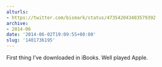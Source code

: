 ```yaml
---
alturls:
- https://twitter.com/bismark/status/473542043403579392
archive:
- 2014-06
date: '2014-06-02T19:09:55+00:00'
slug: '1401736195'
---
```


First thing I’ve downloaded in iBooks. Well played Apple.

